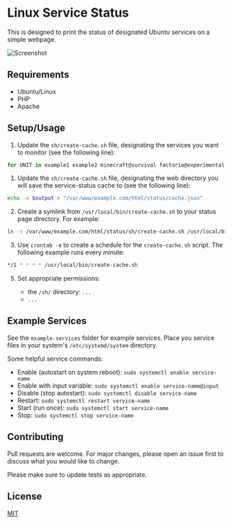 # Linux Service Status

This is designed to print the status of designated Ubuntu services on a simple webpage.

![Screenshot](https://i.imgur.com/lXu98EU.png "Screenshot")

## Requirements

- Ubuntu/Linux
- PHP
- Apache

## Setup/Usage

1. Update the `sh/create-cache.sh` file, designating the services you want to monitor (see the following line):

```bash
for UNIT in example1 example2 minecraft@survival factorio@experimental ; do
```

1. Update the `sh/create-cache.sh` file, designating the web directory you will save the service-status cache to (see the following line):

```bash
echo -e $output > "/var/www/example.com/html/status/cache.json"
```

2. Create a symlink from `/usr/local/bin/create-cache.sh` to your status page directory. For example:

```bash
ln -s /var/www/example.com/html/status/sh/create-cache.sh /usr/local/bin/create-cache.sh 
```

3. Use `crontab -e` to create a schedule for the `create-cache.sh` script. The following example runs every minute:

```bash
*/1 * * * * /usr/local/bin/create-cache.sh
```

5. Set appropriate permissions:

	- the `/sh/` directory: `...`
	- `...`

## Example Services

See the `example-services` folder for example services. Place you service files in your system's `/etc/systemd/system` directory.

Some helpful service commands:

- Enable (autostart on system reboot): `sudo systemctl enable service-name` 
- Enable with input variable: `sudo systemctl enable service-name@input` 
- Disable (stop autostart): `sudo systemctl disable service-name`
- Restart: `sudo systemctl restart service-name`
- Start (run once): `sudo systemctl start service-name`
- Stop: `sudo systemctl stop service-name`


## Contributing
Pull requests are welcome. For major changes, please open an issue first to discuss what you would like to change.

Please make sure to update tests as appropriate.

## License
[MIT](https://choosealicense.com/licenses/mit/)

